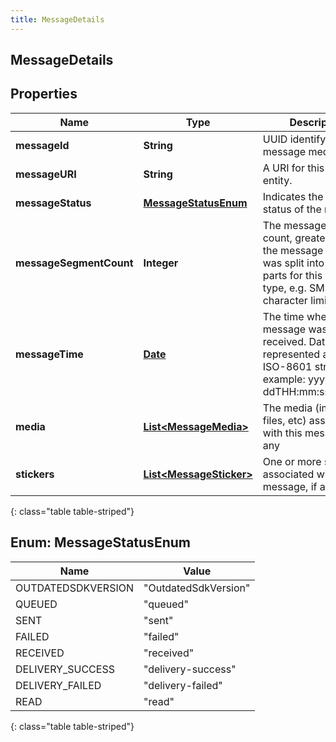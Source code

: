 ```yaml
---
title: MessageDetails
---
```


## MessageDetails

## Properties

| Name                    | Type                                                                     | Description                                                                                                                                      | Notes      |
| ----------------------- | ------------------------------------------------------------------------ | ------------------------------------------------------------------------------------------------------------------------------------------------ | ---------- |
| **messageId**           | <!----><!---->**String**<!---->                                          | UUID identifying the message media.                                                                                                              | [optional] |
| **messageURI**          | <!----><!---->**String**<!---->                                          | A URI for this message entity.                                                                                                                   | [optional] |
| **messageStatus**       | [**MessageStatusEnum**](#MessageStatusEnum)<!---->                       | Indicates the delivery status of the message.                                                                                                    | [optional] |
| **messageSegmentCount** | <!----><!---->**Integer**<!---->                                         | The message segment count, greater than 1 if the message content was split into multiple parts for this message type, e.g. SMS character limits. | [optional] |
| **messageTime**         | <!----><!---->[**Date**](Date.md)<!---->                                 | The time when the message was sent or received. Date time is represented as an ISO-8601 string. For example: yyyy-MM-ddTHH:mm:ss[.mmm]Z          | [optional] |
| **media**               | <!----><!---->[**List&lt;MessageMedia&gt;**](MessageMedia.md)<!---->     | The media (images, files, etc) associated with this message, if any                                                                              | [optional] |
| **stickers**            | <!----><!---->[**List&lt;MessageSticker&gt;**](MessageSticker.md)<!----> | One or more stickers associated with this message, if any                                                                                        | [optional] |

{: class="table table-striped"}

<a name="MessageStatusEnum"></a>

## Enum: MessageStatusEnum

| Name               | Value                          |
| ------------------ | ------------------------------ |
| OUTDATEDSDKVERSION | &quot;OutdatedSdkVersion&quot; |
| QUEUED             | &quot;queued&quot;             |
| SENT               | &quot;sent&quot;               |
| FAILED             | &quot;failed&quot;             |
| RECEIVED           | &quot;received&quot;           |
| DELIVERY_SUCCESS   | &quot;delivery-success&quot;   |
| DELIVERY_FAILED    | &quot;delivery-failed&quot;    |
| READ               | &quot;read&quot;               |

{: class="table table-striped"}
